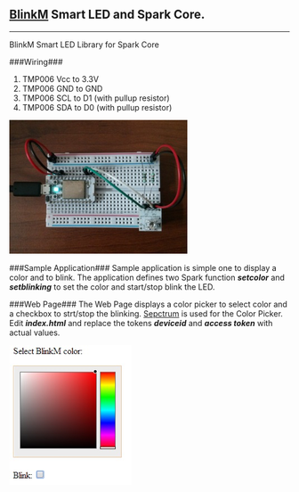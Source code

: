 [BlinkM][1] Smart LED and Spark Core.
------------------------------------------------
----------
BlinkM Smart LED Library for Spark Core

###Wiring###
 1. TMP006 Vcc to 3.3V
 2. TMP006 GND to GND 
 3. TMP006 SCL to D1 (with pullup resistor)
 4. TMP006 SDA to D0 (with pullup resistor)

![Wiring][2] 

###Sample Application###
Sample application is simple one to display a color and to blink. The application defines two Spark function ***setcolor*** and ***setblinking*** to set the color and start/stop blink the LED.

###Web Page###
The Web Page displays a color picker to select color and a checkbox to strt/stop the blinking. [Sepctrum][3] is used for the Color Picker. Edit ***index.html*** and replace the tokens ***deviceid*** and ***access token*** with actual values.

![webpage][4]


  [1]: http://thingm.com/products/blinkm/
  [2]: https://raw.githubusercontent.com/krvarma/BlinkM_SparkCore/master/wiring.jpg
  [3]: http://bgrins.github.io/spectrum/
  [4]: https://raw.githubusercontent.com/krvarma/BlinkM_SparkCore/master/webpage.jpg